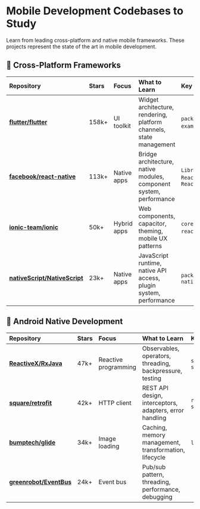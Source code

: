 # Mobile Development Codebases to Study

Learn from leading cross-platform and native mobile frameworks. These projects represent the state of the art in mobile development.

## 📱 Cross-Platform Frameworks

| Repository | Stars | Focus | What to Learn | Key Files to Study |
| :--- | :--- | :--- | :--- | :--- |
| [**flutter/flutter**](https://github.com/flutter/flutter) | 158k+ | UI toolkit | Widget architecture, rendering, platform channels, state management | `packages/flutter/lib/`, `examples/`, `dev/` |
| [**facebook/react-native**](https://github.com/facebook/react-native) | 113k+ | Native apps | Bridge architecture, native modules, component system, performance | `Libraries/`, `React/`, `ReactAndroid/`, `ReactCommon/` |
| [**ionic-team/ionic**](https://github.com/ionic-team/ionic) | 50k+ | Hybrid apps | Web components, capacitor, theming, mobile UX patterns | `core/`, `angular/`, `react/`, `vue/` |
| [**nativeScript/NativeScript**](https://github.com/NativeScript/NativeScript) | 23k+ | Native apps | JavaScript runtime, native API access, plugin system, performance | `packages/`, `src/`, `nativescript-core/` |

## 🤖 Android Native Development

| Repository | Stars | Focus | What to Learn | Key Files to Study |
| :--- | :--- | :--- | :--- | :--- |
| [**ReactiveX/RxJava**](https://github.com/ReactiveX/RxJava) | 47k+ | Reactive programming | Observables, operators, threading, backpressure, testing | `src/main/java/io/reactivex/`, `src/test/java/io/reactivex/` |
| [**square/retrofit**](https://github.com/square/retrofit) | 42k+ | HTTP client | REST API design, interceptors, adapters, error handling | `retrofit/src/main/java/retrofit2/`, `samples/` |
| [**bumptech/glide**](https://github.com/bumptech/glide) | 34k+ | Image loading | Caching, memory management, transformation, lifecycle | `library/`, `integration/`, `samples/` |
| [**greenrobot/EventBus**](https://github.com/greenrobot/EventBus) | 24k+ | Event bus | Pub/sub pattern, threading, performance, debugging |
